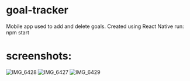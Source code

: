 # goal-tracker
Mobile app used to add and delete goals. Created using React Native
run:
npm start

# screenshots:
![IMG_6428](https://github.com/mhmarina/goal-tracker/assets/140115877/11c1643a-011c-4208-be21-e9f1c9a09e6a)
![IMG_6427](https://github.com/mhmarina/goal-tracker/assets/140115877/a2633acd-546a-4847-b52d-d17d8c4c6f53)
![IMG_6429](https://github.com/mhmarina/goal-tracker/assets/140115877/e09128d5-e94f-4ca9-aea5-bb95869ff323)
